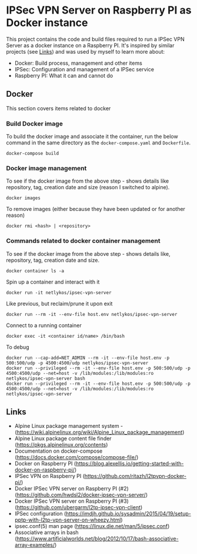 # IPSec VPN Server on Raspberry PI as Docker instance

This project contains the code and build files required to run a IPSec VPN Server as a docker instance on a Raspberry PI. It's inspired by similar projects (see [Links](#Links)) and was used by myself to learn more about:
- Docker: Build process, management and other items
- IPSec: Configuration and management of a IPSec service
- Raspberry PI: What it can and cannot do

## Docker
This section covers items related to docker

### Build Docker image
To build the docker image and associate it the container, run the below command in the same directory as the ``docker-compose.yaml`` and ``Dockerfile``.

```
docker-compose build
```

### Docker image management
To see if the docker image from the above step - shows details like repository, tag, creation date and size (reason I switched to alpine).
```
docker images
```

To remove images (either because they have been updated or for another reason)
```
docker rmi <hash> | <repository>
```

### Commands related to docker container management
To see if the docker image from the above step - shows details like, repository, tag, creation date and size.
```
docker container ls -a
```

Spin up a container and interact with it
```
docker run -it netlykos/ipsec-vpn-server
```

Like previous, but reclaim/prune it upon exit
```
docker run --rm -it --env-file host.env netlykos/ipsec-vpn-server
```

Connect to a running container
```
docker exec -it <container id/name> /bin/bash
```

To debug
```
docker run --cap-add=NET_ADMIN --rm -it --env-file host.env -p 500:500/udp -p 4500:4500/udp netlykos/ipsec-vpn-server
docker run --privileged --rm -it --env-file host.env -p 500:500/udp -p 4500:4500/udp --net=host -v /lib/modules:/lib/modules:ro netlykos/ipsec-vpn-server bash
docker run --privileged --rm -it --env-file host.env -p 500:500/udp -p 4500:4500/udp --net=host -v /lib/modules:/lib/modules:ro netlykos/ipsec-vpn-server

```


## Links
- Alpine Linux package management system - (https://wiki.alpinelinux.org/wiki/Alpine_Linux_package_management)
- Alpine Linux package content file finder (https://pkgs.alpinelinux.org/contents)
- Documentation on docker-compose (https://docs.docker.com/compose/compose-file/)
- Docker on Raspberry PI (https://blog.alexellis.io/getting-started-with-docker-on-raspberry-pi/)
- IPSec VPN on Raspberry PI (https://github.com/ritazh/l2tpvpn-docker-pi/)
- Docker IPSec VPN server on Raspberry PI (#2) (https://github.com/hwdsl2/docker-ipsec-vpn-server/)
- Docker IPSec VPN server on Raspberry PI (#3) (https://github.com/ubergarm/l2tp-ipsec-vpn-client)
- IPSec configuration (https://imdjh.github.io/sysadmin/2015/04/19/setup-pptp-with-l2tp-vpn-server-on-wheezy.html)
- ipsec.conf(5) man page (https://linux.die.net/man/5/ipsec.conf)
- Associative arrays in bash (https://www.artificialworlds.net/blog/2012/10/17/bash-associative-array-examples/)
